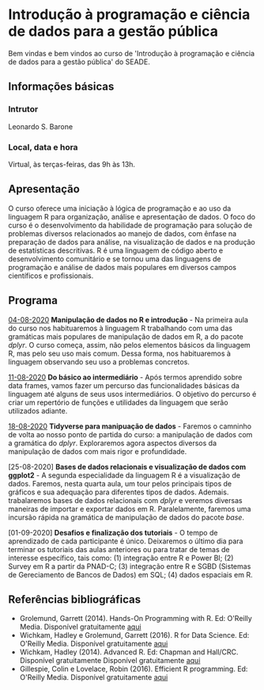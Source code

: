 # Introdução à programação e ciência de dados para a gestão pública

Bem vindas e bem vindos ao curso de 'Introdução à programação e ciência de dados para a gestão pública' do SEADE.

## Informações básicas

### Intrutor

Leonardo S. Barone

### Local, data e hora

Virtual, às terças-feiras, das 9h às 13h.

## Apresentação

O curso oferece uma iniciação à lógica de programação e ao uso da linguagem R para organização, análise e apresentação de dados. O foco do curso é o desenvolvimento da habilidade de programação para solução de problemas diversos relacionados ao manejo de dados, com ênfase na preparação de dados para análise, na visualização de dados e na produção de estatísticas descritivas. R é uma linguagem de código aberto e desenvolvimento comunitário e se tornou uma das linguagens de programação e análise de dados mais populares em diversos campos científicos e profissionais.

## Programa

[04-08-2020](https://github.com/seade-R/programacao-r/blob/master/class/class-01.md) __Manipulação de dados no R e introdução__ - Na primeira aula do curso nos habituaremos à linguagem R trabalhando com uma das gramáticas mais populares de manipulação de dados em R, a do pacote _dplyr_. O curso começa, assim, não pelos elementos básicos da linguagem R, mas pelo seu uso mais comum. Dessa forma, nos habituaremos à linguagem observando seu uso a problemas concretos.

[11-08-2020](https://github.com/seade-R/programacao-r/blob/master/class/class-02.md) __Do básico ao intermediário__ - Após termos aprendido sobre data frames, vamos fazer um percurso das funcionalidades básicas da linguagem até alguns de seus usos intermediários. O objetivo do percurso é criar um repertório de funções e utilidades da linguagem que serão utilizados adiante.

[18-08-2020](https://github.com/seade-R/programacao-r/blob/master/class/class-03.md) __Tidyverse para manipuação de dados__ - Faremos o camninho de volta ao nosso ponto de partida do curso: a manipulação de dados com a gramática do _dplyr_. Exploraremos agora aspectos diversos da manipulação de dados com mais rigor e profundidade.

[25-08-2020] __Bases de dados relacionais e visualização de dados com ggplot2__ - A segunda especialidade da linguagem R é a visualização de dados. Faremos, nesta quarta aula, um tour pelos principais tipos de gráficos e sua adequação para diferentes tipos de dados. Ademais. trabalaremos bases de dados relacionais com _dplyr_ e veremos diversas maneiras de importar e exportar dados em R. Paralelamente, faremos uma incursão rápida na gramática de manipulação de dados do pacote _base_.

[01-09-2020] __Desafios e finalização dos tutoriais__ - O tempo de aprendizado de cada participante é único. Deixaremos o último dia para terminar os tutoriais das aulas anteriores ou para tratar de temas de interesse específico, tais como: (1) integração entre R e Power BI; (2) Survey em R a partir da PNAD-C; (3) integração entre R e SGBD (Sistemas de Gereciamento de Bancos de Dados) em SQL; (4) dados espaciais em R.

## Referências bibliográficas

- Grolemund, Garrett (2014). Hands-On Programming with R. Ed: O'Reilly Media.  Disponível gratuitamente [aqui](https://rstudio-education.github.io/hopr/)
- Wichkam, Hadley e Grolemund, Garrett (2016). R for Data Science. Ed: O'Reilly Media. Disponível gratuitamente [aqui](http://r4ds.had.co.nz/data-visualisation.html)
- Wichkam, Hadley (2014). Advanced R. Ed: Chapman and Hall/CRC. Disponível gratuitamente Disponível gratuitamente [aqui](http://adv-r.had.co.nz/)
- Gillespie, Colin e Lovelace, Robin (2016). Efficient R programming. Ed: O'Reilly Media. Disponível gratuitamente [aqui](https://csgillespie.github.io/efficientR/)
